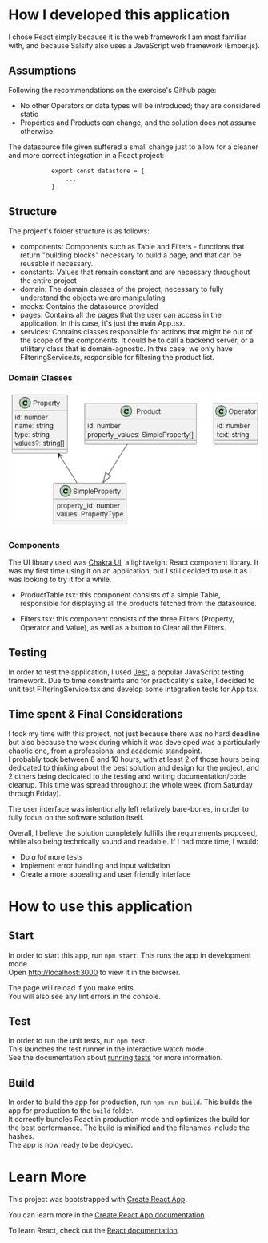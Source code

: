 # How I developed this application

I chose React simply because it is the web framework I am most familiar with, and because Salsify also uses a JavaScript web framework (Ember.js).

## Assumptions
Following the recommendations on the exercise's Github page:
- No other Operators or data types will be introduced; they are considered static
- Properties and Products can change, and the solution does not assume otherwise

The datasource file given suffered a small change just to allow for a cleaner and more correct integration in a React project:

                export const datastore = {
                    ...
                }

## Structure
The project's folder structure is as follows:
- components: Components such as Table and Filters - functions that return "building blocks" necessary to build a page, and that can be reusable if necessary.
- constants: Values that remain constant and are necessary throughout the entire project
- domain: The domain classes of the project, necessary to fully understand the objects we are manipulating
- mocks: Contains the datasource provided
- pages: Contains all the pages that the user can access in the application. In this case, it's just the main App.tsx.
- services: Contains classes responsible for actions that might be out of the scope of the components. It could be to call a backend server, or a utilitary class that is domain-agnostic. In this case, we only have FilteringService.ts, responsible for filtering the product list. 

### Domain Classes

![Domain Diagram](docs/images/diagram.png "Domain Diagram")

### Components
The UI library used was [Chakra UI](https://chakra-ui.com/), a lightweight React component library. It was my first time using it on an application, but I still decided to use it as I was looking to try it for a while. 

- ProductTable.tsx: this component consists of a simple Table, responsible for displaying all the products fetched from the datasource.

- Filters.tsx: this component consists of the three Filters (Property, Operator and Value), as well as a button to Clear all the Filters.

## Testing

In order to test the application, I used [Jest](https://jestjs.io/), a popular JavaScript testing framework.
Due to time constraints and for practicality's sake, I decided to unit test FilteringService.tsx and develop some integration tests for App.tsx.

## Time spent & Final Considerations

I took my time with this project, not just because there was no hard deadline but also because the week during which it was developed was a particularly chaotic one, from a professional and academic standpoint. \
I probably took between 8 and 10 hours, with at least 2 of those hours being dedicated to thinking about the best solution and design for the project, and 2 others being dedicated to the testing and writing documentation/code cleanup. This time was spread throughout the whole week (from Saturday through Friday).

The user interface was intentionally left relatively bare-bones, in order to fully focus on the software solution itself.

Overall, I believe the solution completely fulfills the requirements proposed, while also being technically sound and readable. If I had more time, I would:

- Do _a lot_ more tests
- Implement error handling and input validation
- Create a more appealing and user friendly interface

# How to use this application

## Start

In order to start this app, run `npm start`. This runs the app in development mode.\
Open [http://localhost:3000](http://localhost:3000) to view it in the browser.

The page will reload if you make edits.\
You will also see any lint errors in the console.

## Test

In order to run the unit tests, run `npm test`. \
This launches the test runner in the interactive watch mode.\
See the documentation about [running tests](https://facebook.github.io/create-react-app/docs/running-tests) for more information.

## Build

In order to build the app for production, run `npm run build`.
This builds the app for production to the `build` folder.\
It correctly bundles React in production mode and optimizes the build for the best performance.
The build is minified and the filenames include the hashes.\
The app is now ready to be deployed.

# Learn More

This project was bootstrapped with [Create React App](https://github.com/facebook/create-react-app).

You can learn more in the [Create React App documentation](https://facebook.github.io/create-react-app/docs/getting-started).

To learn React, check out the [React documentation](https://reactjs.org/).
